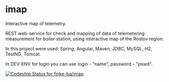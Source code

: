 # imap
Interactive map of telemetry.

REST web-service for check and mapping of data of telemetering measurement for boiler station, using interactive map of the Rostov region. 

In this project were used: Spring, Angular, Maven, JDBC, MySQL, H2, TestNG, Tomcat.

In DEV-ENV for login you can use login - "name", password - "pswd".

[ ![Codeship Status for finke-ba/imap](https://app.codeship.com/projects/84990640-207a-0135-30c1-0af8f321b8dd/status?branch=master)](https://app.codeship.com/projects/221090)
